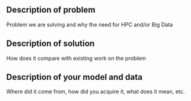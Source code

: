 ## Description of problem
Problem we are solving and why the need for HPC and/or Big Data

## Description of solution
How does it compare with existing work on the problem

## Description of your model and data 
Where did it come from, how did you acquire it, what does it mean, etc.
